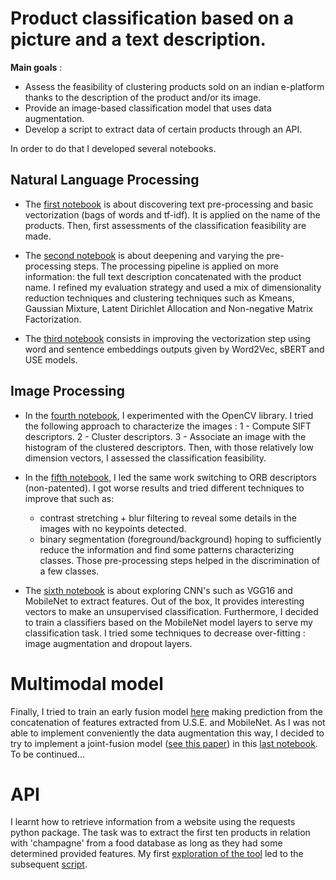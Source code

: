 # Product classification based on a picture and a text description.

**Main goals** :
- Assess the feasibility of clustering products sold on an indian e-platform thanks to the description of the product and/or its image.
- Provide an image-based classification model that uses data augmentation.
- Develop a script to extract data of certain products through an API.

In order to do that I developed several notebooks.

## Natural Language Processing

- The [first notebook](https://nbviewer.org/github/JulienfLeBoucher/OC_classification_from_text_and_image/blob/main/NLP.ipynb) is about discovering text pre-processing and basic vectorization (bags of words and tf-idf). It is applied on the name of the products. Then, first assessments of the classification feasibility are made.

- The [second notebook](https://nbviewer.org/github/JulienfLeBoucher/OC_classification_from_text_and_image/blob/main/NLP2.ipynb) is about deepening and varying the pre-processing steps. The processing pipeline is applied on more information: the full text description concatenated with the product name. I refined my evaluation strategy and used a mix of dimensionality reduction techniques and clustering techniques such as Kmeans, Gaussian Mixture, Latent Dirichlet Allocation and Non-negative Matrix Factorization.

- The [third notebook](https://nbviewer.org/github/JulienfLeBoucher/OC_classification_from_text_and_image/blob/main/NLP3.ipynb) consists in improving the vectorization step using word and sentence embeddings outputs given by Word2Vec, sBERT and USE models.

## Image Processing
- In the [fourth notebook](https://nbviewer.org/github/JulienfLeBoucher/OC_classification_from_text_and_image/blob/main/SIFT.ipynb), I experimented with the OpenCV library. I tried the following approach to characterize the images : 
1 - Compute SIFT descriptors.
2 - Cluster descriptors.
3 - Associate an image with the histogram of the clustered descriptors.
Then, with those relatively low dimension vectors, I assessed the classification feasibility.

- In the [fifth notebook](https://nbviewer.org/github/JulienfLeBoucher/OC_classification_from_text_and_image/blob/main/ORB.ipynb), I led the same work switching to ORB descriptors (non-patented). I got worse results and tried different techniques to improve that such as:
    - contrast stretching + blur filtering to reveal some details in the images with no keypoints detected.
    - binary segmentation (foreground/background) hoping to sufficiently reduce the information and find some patterns characterizing classes. Those pre-processing steps helped in the discrimination of a few classes.



- The [sixth notebook](https://nbviewer.org/github/JulienfLeBoucher/OC_classification_from_text_and_image/blob/main/CNN.ipynb) is about exploring CNN's such as VGG16 and MobileNet to extract features. Out of the box, It provides interesting vectors to make an unsupervised classification. Furthermore, I decided to train a classifiers based on the MobileNet model layers to serve my classification task. I tried some techniques to decrease over-fitting : image augmentation and dropout layers. 

# Multimodal model

Finally, I tried to train an early fusion model [here](https://nbviewer.org/github/JulienfLeBoucher/OC_classification_from_text_and_image/blob/main/classification_from_mobilenet_and_USE_features.ipynb) making prediction from the concatenation of features extracted from U.S.E. and MobileNet. As I was not able to implement conveniently the data augmentation this way, I decided to try to implement a joint-fusion model ([see this paper](https://www.nature.com/articles/s41746-020-00341-z)) in this [last notebook](https://github.com/JulienfLeBoucher/OC_classification_from_text_and_image/blob/main/multimodal_model.ipynb). To be continued...

# API

I learnt how to retrieve information from a website using the requests python package. The task was to extract the first ten products in relation with 'champagne' from a food database as long as they had some determined provided features. My first [exploration of the tool](https://nbviewer.org/github/JulienfLeBoucher/OC_classification_from_text_and_image/blob/main/test_api.ipynb) led to the subsequent [script](https://github.com/JulienfLeBoucher/OC_classification_from_text_and_image/blob/main/query_champagne_products.py).
